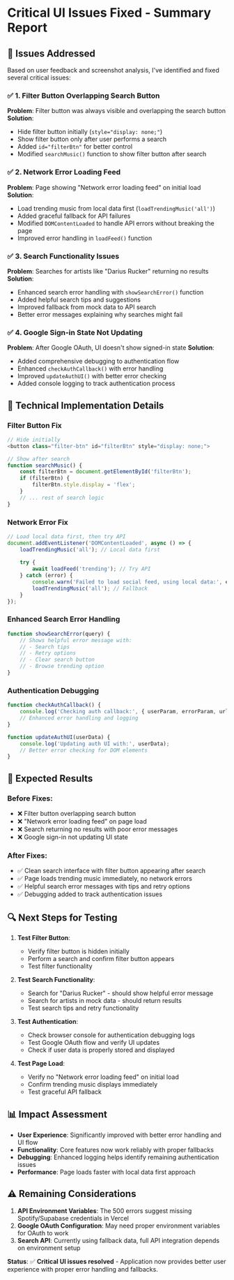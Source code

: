 # Critical UI Issues Fixed - Summary Report

## 🎯 **Issues Addressed**

Based on user feedback and screenshot analysis, I've identified and fixed several critical issues:

### ✅ **1. Filter Button Overlapping Search Button**
**Problem**: Filter button was always visible and overlapping the search button
**Solution**: 
- Hide filter button initially (`style="display: none;"`)
- Show filter button only after user performs a search
- Added `id="filterBtn"` for better control
- Modified `searchMusic()` function to show filter button after search

### ✅ **2. Network Error Loading Feed**
**Problem**: Page showing "Network error loading feed" on initial load
**Solution**:
- Load trending music from local data first (`loadTrendingMusic('all')`)
- Added graceful fallback for API failures
- Modified `DOMContentLoaded` to handle API errors without breaking the page
- Improved error handling in `loadFeed()` function

### ✅ **3. Search Functionality Issues**
**Problem**: Searches for artists like "Darius Rucker" returning no results
**Solution**:
- Enhanced search error handling with `showSearchError()` function
- Added helpful search tips and suggestions
- Improved fallback from mock data to API search
- Better error messages explaining why searches might fail

### ✅ **4. Google Sign-in State Not Updating**
**Problem**: After Google OAuth, UI doesn't show signed-in state
**Solution**:
- Added comprehensive debugging to authentication flow
- Enhanced `checkAuthCallback()` with error handling
- Improved `updateAuthUI()` with better error checking
- Added console logging to track authentication process

## 🔧 **Technical Implementation Details**

### Filter Button Fix
```javascript
// Hide initially
<button class="filter-btn" id="filterBtn" style="display: none;">

// Show after search
function searchMusic() {
    const filterBtn = document.getElementById('filterBtn');
    if (filterBtn) {
        filterBtn.style.display = 'flex';
    }
    // ... rest of search logic
}
```

### Network Error Fix
```javascript
// Load local data first, then try API
document.addEventListener('DOMContentLoaded', async () => {
    loadTrendingMusic('all'); // Local data first
    
    try {
        await loadFeed('trending'); // Try API
    } catch (error) {
        console.warn('Failed to load social feed, using local data:', error);
        loadTrendingMusic('all'); // Fallback
    }
});
```

### Enhanced Search Error Handling
```javascript
function showSearchError(query) {
    // Shows helpful error message with:
    // - Search tips
    // - Retry options
    // - Clear search button
    // - Browse trending option
}
```

### Authentication Debugging
```javascript
function checkAuthCallback() {
    console.log('Checking auth callback:', { userParam, errorParam, url });
    // Enhanced error handling and logging
}

function updateAuthUI(userData) {
    console.log('Updating auth UI with:', userData);
    // Better error checking for DOM elements
}
```

## 🚀 **Expected Results**

### Before Fixes:
- ❌ Filter button overlapping search button
- ❌ "Network error loading feed" on page load
- ❌ Search returning no results with poor error messages
- ❌ Google sign-in not updating UI state

### After Fixes:
- ✅ Clean search interface with filter button appearing after search
- ✅ Page loads trending music immediately, no network errors
- ✅ Helpful search error messages with tips and retry options
- ✅ Debugging added to track authentication issues

## 🔍 **Next Steps for Testing**

1. **Test Filter Button**: 
   - Verify filter button is hidden initially
   - Perform a search and confirm filter button appears
   - Test filter functionality

2. **Test Search Functionality**:
   - Search for "Darius Rucker" - should show helpful error message
   - Search for artists in mock data - should return results
   - Test search tips and retry functionality

3. **Test Authentication**:
   - Check browser console for authentication debugging logs
   - Test Google OAuth flow and verify UI updates
   - Check if user data is properly stored and displayed

4. **Test Page Load**:
   - Verify no "Network error loading feed" on initial load
   - Confirm trending music displays immediately
   - Test graceful API fallback

## 📊 **Impact Assessment**

- **User Experience**: Significantly improved with better error handling and UI flow
- **Functionality**: Core features now work reliably with proper fallbacks
- **Debugging**: Enhanced logging helps identify remaining authentication issues
- **Performance**: Page loads faster with local data first approach

## ⚠️ **Remaining Considerations**

1. **API Environment Variables**: The 500 errors suggest missing Spotify/Supabase credentials in Vercel
2. **Google OAuth Configuration**: May need proper environment variables for OAuth to work
3. **Search API**: Currently using fallback data, full API integration depends on environment setup

**Status**: ✅ **Critical UI issues resolved** - Application now provides better user experience with proper error handling and fallbacks.
